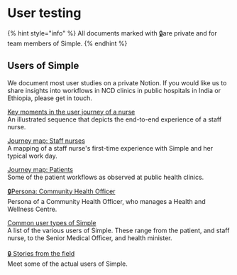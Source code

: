 # User testing

{% hint style="info" %}
All documents marked with [🔒](https://drive.google.com/open?id=16-h9YaZf0rFZXbrGHll2ouWXNUiRzwFytuFZwh4Dvks)are private and for team members of Simple.
{% endhint %}

## Users of Simple

We document most user studies on a private Notion. If you would like us to share insights into workflows in NCD clinics in public hospitals in India or Ethiopia, please get in touch.

[Key moments in the user journey of a nurse](users-key-moments.md) \
An illustrated sequence that depicts the end-to-end experience of a staff nurse.&#x20;

[Journey map: Staff nurses](https://drive.google.com/open?id=16VpzOyG5R7o7UwsIA\_RiGSHQeaDS38rMw3Xi5Rn0XwQ)\
A mapping of a staff nurse's first-time experience with Simple and her typical work day.

[Journey map: Patients](https://drive.google.com/open?id=1mploce9-G8PSd-oabUqrA0ieIGL7oacO)\
Some of the patient workflows as observed at public health clinics.

[🔒](https://drive.google.com/open?id=16-h9YaZf0rFZXbrGHll2ouWXNUiRzwFytuFZwh4Dvks)[Persona: Community Health Officer\
](https://docs.google.com/document/d/1JD-SdzRyg75-qW-5WBSVLbdnzfkAgryYEQPIbv8bY\_I/edit)Persona of a Community Health Officer, who manages a Health and Wellness Centre.&#x20;

[Common user types of Simple](https://drive.google.com/open?id=1Z33sTuCUU2AQ0CNvuy7aWJAIYDOLWfwXljhMCoEP\_Jo)\
A list of the various users of Simple. These range from the patient, and staff nurse, to the Senior Medical Officer, and health minister.\
\
[🔒 Stories from the field\
](https://drive.google.com/open?id=16-h9YaZf0rFZXbrGHll2ouWXNUiRzwFytuFZwh4Dvks)Meet some of the actual users of Simple.

